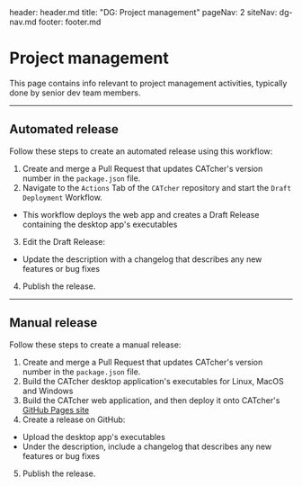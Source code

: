 <frontmatter>
  header: header.md
  title: "DG: Project management"
  pageNav: 2
  siteNav: dg-nav.md
  footer: footer.md
</frontmatter>

# Project management

This page contains info relevant to project management activities, typically done by senior dev team members.

-------------------------------------------------------------------------------------

## Automated release

Follow these steps to create an automated release using this workflow:
1. Create and merge a Pull Request that updates CATcher's version number in the `package.json` file.
2. Navigate to the `Actions` Tab of the `CATcher` repository and start the `Draft Deployment` Workflow.
  - This workflow deploys the web app and creates a Draft Release containing the desktop app's executables
3. Edit the Draft Release:
  - Update the description with a changelog that describes any new features or bug fixes
4. Publish the release.

-------------------------------------------------------------------------------------

## Manual release

Follow these steps to create a manual release:
1. Create and merge a Pull Request that updates CATcher's version number in the `package.json` file.
2. Build the CATcher desktop application's executables for Linux, MacOS and Windows
3. Build the CATcher web application, and then deploy it onto CATcher's [GitHub Pages site](https://catcher-org.github.io/CATcher/)
4. Create a release on GitHub:
  - Upload the desktop app's executables
  - Under the description, include a changelog that describes any new features or bug fixes
5. Publish the release.
